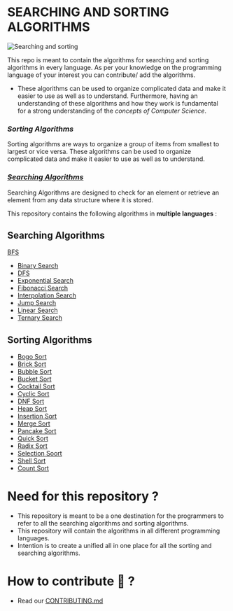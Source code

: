 # SEARCHING AND SORTING ALGORITHMS

![Searching and sorting](https://user-images.githubusercontent.com/91843271/191082254-748a2062-70a5-41b5-80fa-ed0d8681ecb4.png)

This repo is meant to contain the algorithms for searching and sorting algorithms in every language. As per your knowledge on the programming language of your interest you can contribute/ add the algorithms.


- These algorithms can be used to organize complicated data and make it easier to use as well as to understand. Furthermore, having an understanding of these algorithms and how they work is fundamental for a strong understanding of the *concepts of Computer Science*.


### *Sorting Algorithms*

Sorting algorithms are ways to organize a group of items from smallest to largest or vice versa. These algorithms can be used to organize complicated data and make it easier to use as well as to understand.

### <u>*Searching Algorithms*</u>
Searching Algorithms are designed to check for an element or retrieve an element from any data structure where it is stored.

This repository contains the following algorithms in **multiple languages** :


## Searching Algorithms
  [BFS](https://github.com/4N1Z/Sorting-Searching-Algorithms/tree/main/Searching/BFS)
- [Binary Search](https://github.com/4N1Z/Sorting-Searching-Algorithms/tree/main/Searching/Binary-Search)
- [DFS](https://github.com/4N1Z/Sorting-Searching-Algorithms/tree/main/Searching/DFS)
- [Exponential Search](https://github.com/Jovin247/Sorting-Searching-Algorithms/tree/main/Searching/Exponential-Search)
- [Fibonacci Search](https://github.com/4N1Z/Sorting-Searching-Algorithms/tree/main/Searching/Fibonacci%20Search)
- [Interpolation Search](https://github.com/4N1Z/Sorting-Searching-Algorithms/tree/main/Searching/Interpolation-Search)
- [Jump Search](https://github.com/4N1Z/Sorting-Searching-Algorithms/tree/main/Searching/Jump-Search) 
- [Linear Search](https://github.com/4N1Z/Sorting-Searching-Algorithms/tree/main/Searching/Linear-Search)
- [Ternary Search](https://github.com/Jovin247/Sorting-Searching-Algorithms/tree/main/Searching/Ternary-Search)

## Sorting Algorithms
- [Bogo Sort](https://github.com/4N1Z/Sorting-Searching-Algorithms/tree/main/Sorting/Bogo%20Sort)
- [Brick Sort](https://github.com/Jovin247/Sorting-Searching-Algorithms/tree/main/Sorting/BrickSort)
- [Bubble Sort](https://github.com/4N1Z/Sorting-Searching-Algorithms/tree/main/Sorting/Bubble%20Sort)
- [Bucket Sort](https://github.com/4N1Z/Sorting-Searching-Algorithms/tree/main/Sorting/Bucket-Sort)
- [Cocktail Sort](https://github.com/Jovin247/Sorting-Searching-Algorithms/tree/main/Sorting/Cocktail%20Sort)
- [Cyclic Sort](https://github.com/Jovin247/Sorting-Searching-Algorithms/tree/main/Sorting/CyclicSort)
- [DNF Sort](https://github.com/Jovin247/Sorting-Searching-Algorithms/tree/main/Sorting/DNF%20Sort)
- [Heap Sort](https://github.com/Jovin247/Sorting-Searching-Algorithms/tree/main/Sorting/Heap%20Sort)
- [Insertion Sort](https://github.com/4N1Z/Sorting-Searching-Algorithms/tree/main/Sorting/Insertion%20Sort)
- [Merge Sort](https://github.com/4N1Z/Sorting-Searching-Algorithms/tree/main/Sorting/Merge-Sort)
- [Pancake Sort](https://github.com/Jovin247/Sorting-Searching-Algorithms/tree/main/Sorting/Pancake%20Sorting)
- [Quick Sort](https://github.com/4N1Z/Sorting-Searching-Algorithms/tree/main/Sorting/Quick%20Sort)
- [Radix Sort](https://github.com/4N1Z/Sorting-Searching-Algorithms/tree/main/Sorting/Radix%20Sort)
- [Selection Soort](https://github.com/4N1Z/Sorting-Searching-Algorithms/tree/main/Sorting)
- [Shell Sort](https://github.com/Jovin247/Sorting-Searching-Algorithms/tree/main/Sorting/Shell%20Sort)
- [Count Sort](https://github.com/4N1Z/Sorting-Searching-Algorithms/tree/main/Sorting/countsort)


# Need for this repository ? 
- This repository is meant to be a one destination for the programmers to refer to all the searching algorithms and sorting algorithms. 
- This repository will contain the algorithms in all different programming languages.
- Intention is to create a unified all in one place for all the sorting and searching algorithms.

# How to contribute 🤔 ?
- Read our [CONTRIBUTING.md](https://github.com/4N1Z/Sorting-Searching-Algorithms/blob/main/CONTRIBUTING.md)
